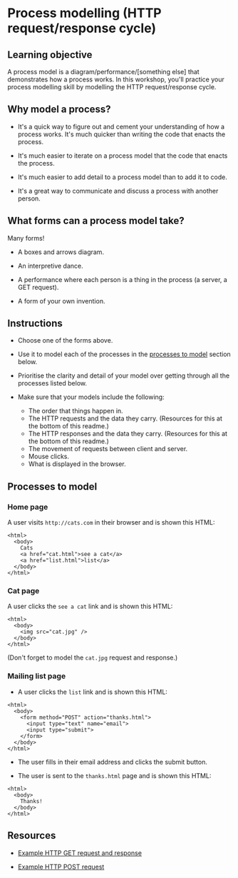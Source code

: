 # Process modelling (HTTP request/response cycle)

## Learning objective

A process model is a diagram/performance/[something else] that demonstrates how a process works.  In this workshop, you'll practice your process modelling skill by modelling the HTTP request/response cycle.

## Why model a process?

* It's a quick way to figure out and cement your understanding of how a process works.  It's much quicker than writing the code that enacts the process.

* It's much easier to iterate on a process model that the code that enacts the process.

* It's much easier to add detail to a process model than to add it to code.

* It's a great way to communicate and discuss a process with another person.

## What forms can a process model take?

Many forms!

* A boxes and arrows diagram.

* An interpretive dance.

* A performance where each person is a thing in the process (a server, a GET request).

* A form of your own invention.

## Instructions

* Choose one of the forms above.

* Use it to model each of the processes in the [processes to model](README.md#processes-to-model) section below.

* Prioritise the clarity and detail of your model over getting through all the processes listed below.

* Make sure that your models include the following:

  * The order that things happen in.
  * The HTTP requests and the data they carry. (Resources for this at the bottom of this readme.)
  * The HTTP responses and the data they carry. (Resources for this at the bottom of this readme.)
  * The movement of requests between client and server.
  * Mouse clicks.
  * What is displayed in the browser.

## Processes to model

### Home page

A user visits `http://cats.com` in their browser and is shown this HTML:

```
<html>
  <body>
    Cats
    <a href="cat.html">see a cat</a>
    <a href="list.html">list</a>
  </body>
</html>
```

### Cat page

A user clicks the `see a cat` link and is shown this HTML:

```
<html>
  <body>
    <img src="cat.jpg" />
  </body>
</html>
```

(Don't forget to model the `cat.jpg` request and response.)

### Mailing list page

* A user clicks the `list` link and is shown this HTML:

```
<html>
  <body>
    <form method="POST" action="thanks.html">
      <input type="text" name="email">
      <input type="submit">
    </form>
  </body>
</html>
```

* The user fills in their email address and clicks the submit button.

* The user is sent to the `thanks.html` page and is shown this HTML:

```
<html>
  <body>
    Thanks!
  </body>
</html>
```

## Resources

* [Example HTTP GET request and response](https://www.jmarshall.com/easy/http/#sample)

* [Example HTTP POST request](https://www.jmarshall.com/easy/http/#postmethod)

